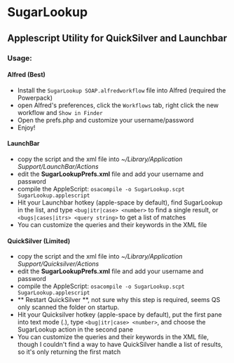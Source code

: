 # SugarLookup
## Applescript Utility for QuickSilver and Launchbar

### Usage:

#### Alfred (Best)

* Install the `SugarLookup SOAP.alfredworkflow` file into Alfred (required the Powerpack)
* open Alfred's preferences, click the `Workflows` tab, right click the new workflow and `Show in Finder`
* Open the prefs.php and customize your username/password
* Enjoy!

#### LaunchBar

* copy the script and the xml file into *~/Library/Application Support/LaunchBar/Actions*
* edit the **SugarLookupPrefs.xml** file and add your username and password
* compile the AppleScript: `osacompile -o SugarLookup.scpt SugarLookup.applescript`
* Hit your Launchbar hotkey (apple-space by default), find SugarLookup in the list, and type `<bug|itr|case> <number>` to find a single result, or `<bugs|cases|itrs> <query string>` to get a list of matches
* You can customize the queries and their keywords in the XML file

#### QuickSilver (Limited)

* copy the script and the xml file into *~/Library/Application Support/Quicksilver/Actions*
* edit the **SugarLookupPrefs.xml** file and add your username and password
* compile the AppleScript: `osacompile -o SugarLookup.scpt SugarLookup.applescript`
* ** Restart QuickSilver **, not sure why this step is required, seems QS only scanned the folder on startup.
* Hit your Quicksilver hotkey (apple-space by default), put the first pane into text mode (.), type `<bug|itr|case> <number>`, and choose the SugarLookup action in the second pane
* You can customize the queries and their keywords in the XML file, though I couldn't find a way to have QuickSilver handle a list of results, so it's only returning the first match
